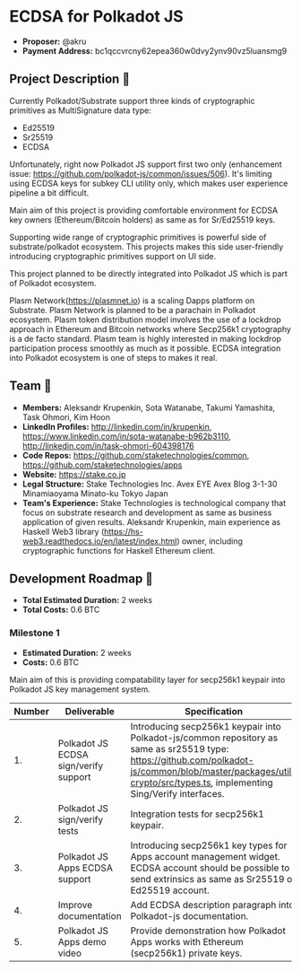 # ECDSA for Polkadot JS

* **Proposer:** @akru
* **Payment Address:** bc1qccvrcny62epea360w0dvy2ynv90vz5luansmg9

## Project Description :page_facing_up: 

Currently Polkadot/Substrate support three kinds of cryptographic primitives as MultiSignature data type:

* Ed25519
* Sr25519
* ECDSA

Unfortunately, right now Polkadot JS support first two only (enhancement issue: https://github.com/polkadot-js/common/issues/506). It's limiting using ECDSA keys for subkey CLI utility only, which makes user experience pipeline a bit difficult.

Main aim of this project is providing comfortable environment for ECDSA key owners (Ethereum/Bitcoin holders) as same as for Sr/Ed25519 keys.

Supporting wide range of cryptographic primitives is powerful side of substrate/polkadot ecosystem. This projects makes this side user-friendly introducing cryptographic primitives support on UI side.

This project planned to be directly integrated into Polkadot JS which is part of Polkadot ecosystem.

Plasm Network(https://plasmnet.io) is a scaling Dapps platform on Substrate. Plasm Network is planned to be a parachain in Polkadot ecosystem. Plasm token distribution model involves the use of a lockdrop approach in Ethereum and Bitcoin networks where Secp256k1 cryptography is a de facto standard. Plasm team is highly interested in making lockdrop participation process smoothly as much as it possible. ECDSA integration into Polkadot ecosystem is one of steps to makes it real.


## Team :busts_in_silhouette:

* **Members:** Aleksandr Krupenkin, Sota Watanabe, Takumi Yamashita, Task Ohmori, Kim Hoon
* **LinkedIn Profiles:** http://linkedin.com/in/krupenkin, https://www.linkedin.com/in/sota-watanabe-b962b3110, http://linkedin.com/in/task-ohmori-604398176
* **Code Repos:** https://github.com/staketechnologies/common, https://github.com/staketechnologies/apps
* **Website:** https://stake.co.jp
* **Legal Structure:** Stake Technologies Inc. Avex EYE Avex Blog 3-1-30 Minamiaoyama Minato-ku Tokyo Japan
* **Team's Experience:**  Stake Technologies is technological company that focus on substrate research and development as same as business application of given results. Aleksandr Krupenkin, main experience as Haskell Web3 library (https://hs-web3.readthedocs.io/en/latest/index.html) owner, including cryptographic functions for Haskell Ethereum client.


## Development Roadmap :nut_and_bolt: 

* **Total Estimated Duration:** 2 weeks
* **Total Costs:** 0.6 BTC

### Milestone 1

* **Estimated Duration:** 2 weeks 
* **Costs:** 0.6 BTC

Main aim of this is providing compatability layer for secp256k1 keypair into Polkadot JS key management system.

| Number | Deliverable | Specification | 
| ------------- | ------------- | ------------- |
| 1. | Polkadot JS ECDSA sign/verify support | Introducing secp256k1 keypair into Polkadot-js/common repository as same as sr25519 type: https://github.com/polkadot-js/common/blob/master/packages/util-crypto/src/types.ts, implementing Sing/Verify interfaces. |
| 2. | Polkadot JS sign/verify tests | Integration tests for secp256k1 keypair. | 
| 3. | Polkadot JS Apps ECDSA support | Introducing secp256k1 key types for Apps account management widget. ECDSA account should be possible to send extrinsics as same as Sr25519 or Ed25519 account. |  
| 4. | Improve documentation | Add ECDSA description paragraph into Polkadot-js documentation. |
| 5. | Polkadot JS Apps demo video | Provide demonstration how Polkadot Apps works with Ethereum (secp256k1) private keys. |

